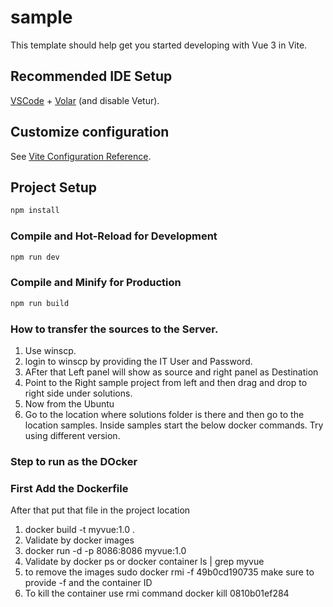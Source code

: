 # sample

This template should help get you started developing with Vue 3 in Vite.

## Recommended IDE Setup

[VSCode](https://code.visualstudio.com/) + [Volar](https://marketplace.visualstudio.com/items?itemName=Vue.volar) (and disable Vetur).

## Customize configuration

See [Vite Configuration Reference](https://vitejs.dev/config/).

## Project Setup

```sh
npm install
```

### Compile and Hot-Reload for Development

```sh
npm run dev
```

### Compile and Minify for Production

```sh
npm run build
```
### How to transfer the sources to the Server.
1. Use winscp.
2. login to winscp by providing the IT User and Password.
3. AFter that Left panel will show as source and right panel as Destination
4. Point to the Right sample project from left and then drag and drop to right side under solutions.
5. Now from the Ubuntu
6. Go to the location where solutions folder is there and then go to the location samples.
Inside samples start the below docker commands. Try using different version.
### Step to run as the DOcker

### First Add the Dockerfile
After that put that file in the project location
1.  docker build -t myvue:1.0 .
2. Validate by 
	docker images
3. docker run -d -p 8086:8086 myvue:1.0
4. Validate by
	docker ps or  docker container ls | grep myvue
5. to remove the images 
	sudo docker rmi -f 49b0cd190735
	make sure to provide -f and the container ID
6. To kill the container use rmi command
	docker kill 0810b01ef284

	